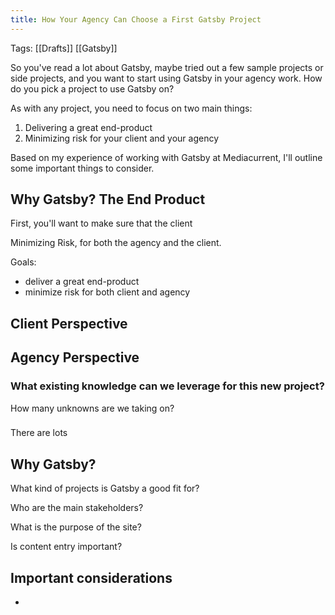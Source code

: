 ```yaml
---
title: How Your Agency Can Choose a First Gatsby Project
---
```


Tags: [[Drafts]] [[Gatsby]]

So you've read a lot about Gatsby, maybe tried out a few sample projects or side projects, and you want to start using Gatsby in your agency work. How do you pick a project to use Gatsby on?

As with any project, you need to focus on two main things:

1. Delivering a great end-product
2. Minimizing risk for your client and your agency

Based on my experience of working with Gatsby at Mediacurrent, I'll outline some important things to consider.

## Why Gatsby? The End Product
First, you'll want to make sure that the client

Minimizing Risk, for both the agency and the client.

Goals:
 - deliver a great end-product
 - minimize risk for both client and agency

## Client Perspective
## Agency Perspective

### What existing knowledge can we leverage for this new project?
How many unknowns are we taking on?
###


There are lots

## Why Gatsby?

What kind of projects is Gatsby a good fit for?

Who are the main stakeholders?

What is the purpose of the site?

Is content entry important?

## Important considerations
 -